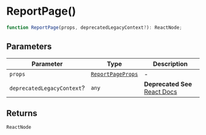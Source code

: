 # ReportPage()

```ts
function ReportPage(props, deprecatedLegacyContext?): ReactNode;
```

## Parameters

| Parameter                  | Type                                                  | Description                                                                                                                       |
| -------------------------- | ----------------------------------------------------- | --------------------------------------------------------------------------------------------------------------------------------- |
| `props`                    | [`ReportPageProps`](../interfaces/ReportPageProps.md) | -                                                                                                                                 |
| `deprecatedLegacyContext`? | `any`                                                 | **Deprecated** **See** [React Docs](https://legacy.reactjs.org/docs/legacy-context.html#referencing-context-in-lifecycle-methods) |

## Returns

`ReactNode`
